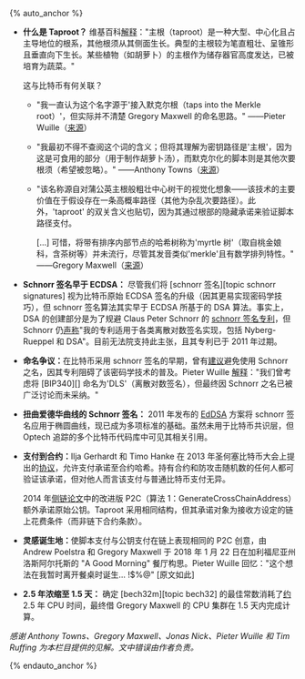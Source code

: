 {% auto_anchor %}

- ​**<!--what-is-a-taproot-->**​**什么是 Taproot？** 维基百科[解释][wikipedia taproot]："主根（taproot）是一种大型、中心化且占主导地位的根系，其他根须从其侧面生长。典型的主根较为笔直粗壮、呈锥形且垂直向下生长。某些植物（如胡萝卜）的主根作为储存器官高度发达，已被培育为蔬菜。"

  这与比特币有何关联？

  - "我一直认为这个名字源于'接入默克尔根（taps into the Merkle root）'，但实际并不清楚 Gregory Maxwell 的命名思路。" ——Pieter Wuille（[来源][wuille taproot name]）

  - "我最初不得不查阅这个词的含义；但将其理解为密钥路径是'主根'，因为这是可食用的部分（用于制作胡萝卜汤），而默克尔化的脚本则是其他次要根须（希望被忽略）。" ——Anthony Towns（[来源][towns taproot name]）

  - "该名称源自对蒲公英主根般粗壮中心树干的视觉化想象——该技术的主要价值在于假设存在一条高概率路径（其他为杂乱次要路径）。此外，'taproot' 的双关含义也贴切，因为其通过根部的隐藏承诺来验证脚本路径支付。

    [...] 可惜，将带有排序内部节点的哈希树称为'myrtle 树'（取自桃金娘科，含茶树等）并未流行，尽管其发音类似'merkle'且有数学排列特性。" ——Gregory Maxwell（[来源][maxwell taproot name]）

- ​**<!--schnorr-signatures-predate-ecdsa-->**​**Schnorr 签名早于 ECDSA：​** 尽管我们将 [schnorr 签名][topic schnorr signatures] 视为比特币原始 ECDSA 签名的升级（因其更易实现密码学技巧），但 schnorr 签名算法其实早于 ECDSA 所基于的 DSA 算法。事实上，DSA 的创建部分是为了规避 Claus Peter Schnorr 的 [schnorr 签名专利][schnorr patent]，但 Schnorr 仍[声称][schnorr letter]"我的专利适用于各类离散对数签名实现，包括 Nyberg-Rueppel 和 DSA"。目前无法院支持此主张，且其专利已于 2011 年过期。

- ​**<!--unsure-what-name-to-use-->**​**命名争议：​** 在比特币采用 schnorr 签名的早期，曾有[建议][dryja bn sigs]避免使用 Schnorr 之名，因其专利阻碍了该密码学技术的普及。Pieter Wuille [解释][wuille dls]："我们曾考虑将 [BIP340][] 命名为'DLS'（离散对数签名），但最终因 Schnorr 之名已被广泛讨论而未采纳。"

- ​**<!--schnorr-signatures-for-twisted-edwards-curves-->**​**扭曲爱德华曲线的 Schnorr 签名：​** 2011 年发布的 [EdDSA][] 方案将 schnorr 签名应用于椭圆曲线，现已成为多项标准的基础。虽然未用于比特币共识层，但 Optech 追踪的多个比特币代码库中可见其相关引用。

- ​**<!--pay-to-contract-->**​**支付到合约：​** Ilja Gerhardt 和 Timo Hanke 在 2013 年圣何塞比特币大会上提出的[协议][gh p2c]，允许支付承诺至合约哈希。持有合约和防攻击随机数的任何人都可验证该承诺，但对他人而言该支付与普通比特币支付无异。

  2014 年[侧链论文][sidechains.pdf]中的改进版 P2C（算法 1：GenerateCrossChainAddress）额外承诺原始公钥。Taproot 采用相同结构，但其承诺对象为接收方设定的链上花费条件（而非链下合约条款）。

- ​**<!--a-good-morning-->**​**灵感诞生地：​** 使脚本支付与公钥支付在链上表现相同的 P2C 创意，由 Andrew Poelstra 和 Gregory Maxwell 于 2018 年 1 月 22 日在加利福尼亚州洛斯阿尔托斯的 "A Good Morning" 餐厅构思。Pieter Wuille 回忆："这个想法在我暂时离开餐桌时诞生... !$%@" [原文如此]

- ​**<!--x-2-5-years-in-1-5-days-->**​**2.5 年浓缩至 1.5 天：​** 确定 [bech32m][topic bech32] 的最佳常数消耗了[约][wuille matrix elimination] 2.5 年 CPU 时间，最终借 Gregory Maxwell 的 CPU 集群在 1.5 天内完成计算。

*感谢 Anthony Towns、Gregory Maxwell、Jonas Nick、Pieter Wuille 和 Tim Ruffing 为本栏目提供的见解。文中错误由作者负责。*

{% endauto_anchor %}

[wikipedia taproot]: https://en.wikipedia.org/wiki/Taproot
[dryja bn sigs]: https://diyhpl.us/wiki/transcripts/discreet-log-contracts/
[bitcoin.pdf]: https://www.opencrypto.org/bitcoin.pdf
[schnorr patent]: https://patents.google.com/patent/US4995082
[ed25519]: https://ed25519.cr.yp.to/ed25519-20110926.pdf
[eddsa]: https://en.wikipedia.org/wiki/EdDSA
[gh p2c]: https://arxiv.org/abs/1212.3257
[sidechains.pdf]: https://www.blockstream.com/sidechains.pdf
[wuille matrix elimination]: https://twitter.com/pwuille/status/1335761447884713985
[wuille dls]: https://github.com/bitcoinops/bitcoinops.github.io/pull/667#discussion_r731372937
[wuille taproot name]: https://github.com/bitcoinops/bitcoinops.github.io/pull/667#discussion_r731371163
[towns taproot name]: https://github.com/bitcoinops/bitcoinops.github.io/pull/667#discussion_r731523855
[schnorr letter]: https://web.archive.org/web/19991117143502/http://grouper.ieee.org/groups/1363/letters/SchnorrMar98.html
[maxwell taproot name]: https://github.com/bitcoinops/bitcoinops.github.io/pull/667#discussion_r732189216
